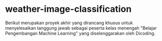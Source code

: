 # weather-image-classification
Berikut merupakan proyek akhir yang dirancang khusus untuk menyelesaikan tanggung jawab sebagai peserta kelas menengah "Belajar Pengembangan Machine Learning" yang diselenggarakan oleh Dicoding. 
